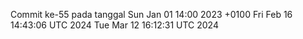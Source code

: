 Commit ke-55 pada tanggal Sun Jan 01 14:00 2023 +0100
Fri Feb 16 14:43:06 UTC 2024
Tue Mar 12 16:12:31 UTC 2024
